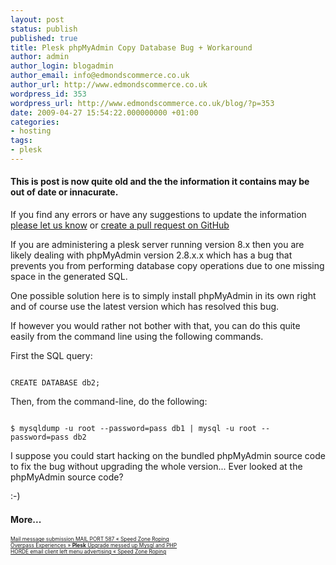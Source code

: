 ```yaml
---
layout: post
status: publish
published: true
title: Plesk phpMyAdmin Copy Database Bug + Workaround
author: admin
author_login: blogadmin
author_email: info@edmondscommerce.co.uk
author_url: http://www.edmondscommerce.co.uk
wordpress_id: 353
wordpress_url: http://www.edmondscommerce.co.uk/blog/?p=353
date: 2009-04-27 15:54:22.000000000 +01:00
categories:
- hosting
tags:
- plesk
---
```

<div class="oldpost"><h4>This is post is now quite old and the the information it contains may be out of date or innacurate.</h4>
<p>
If you find any errors or have any suggestions to update the information <a href="http://edmondscommerce.github.io/contact-us/index.html">please let us know</a>
or <a href="https://github.com/edmondscommerce/edmondscommerce.github.io">create a pull request on GitHub</a>
</p>
</div>
If you are administering a plesk server running version 8.x then you are likely dealing with phpMyAdmin version 2.8.x.x which has a bug that prevents you from performing database copy operations due to one missing space in the generated SQL.

One possible solution here is to simply install phpMyAdmin in its own right and of course use the latest version which has resolved this bug.

If however you would rather not bother with that, you can do this quite easily from the command line using the following commands.

First the SQL query:
```

CREATE DATABASE db2;

```

Then, from the command-line, do the following:
```

$ mysqldump -u root --password=pass db1 | mysql -u root --password=pass db2

```

I suppose you could start hacking on the bundled phpMyAdmin source code to fix the bug without upgrading the whole version... Ever looked at the phpMyAdmin source code? 

:-)<h4>More...</h4>
			<div style="font-size: .6em;"><a href="http://www.speedzoneroping.com/2009/04/26/mail-message-submission-mail-port-587/" rel="nofollow">Mail message submission MAIL PORT 587 « Speed Zone Roping</a><br><a href="http://www.wroolie.co.uk/?p=367" rel="nofollow">Overpass Experiences » <b>Plesk</b> Upgrade messed up Mysql and PHP</a><br><a href="http://www.speedzoneroping.com/2009/04/26/horde-email-client-left-menu-advertising/" rel="nofollow">HORDE email client left menu advertising « Speed Zone Roping</a><br></div>
